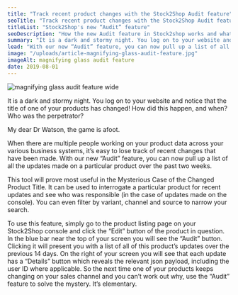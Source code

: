 ```yaml
---
title: "Track recent product changes with the Stock2Shop Audit feature"
seoTitle: "Track recent product changes with the Stock2Shop Audit feature"
titleList: "Stock2Shop's new “Audit” feature"
seoDescription: "How the new Audit feature in Stock2shop works and what it's useful for."
summary: "It is a dark and stormy night. You log on to your website and notice that the title of one of your products has changed! How did this happen, and when? Who was the perpetrator?"
lead: "With our new “Audit” feature, you can now pull up a list of all the updates made on a particular product over the past two weeks."
image: "/uploads/article-magnifying-glass-audit-feature.jpg"
imageAlt: magnifying glass audit feature 
date: 2019-08-01
---
```


![magnifying glass audit feature wide](/uploads/article-magnifying-glass-audit-feature-wide.jpg)

It is a dark and stormy night. You log on to your website and notice that the title of one of your products has changed! How did this happen, and when? Who was the perpetrator?

My dear Dr Watson, the game is afoot.

When there are multiple people working on your product data across your various business systems, it’s easy to lose track of recent changes that have been made. With our new “Audit” feature, you can now pull up a list of all the updates made on a particular product over the past two weeks.

This tool will prove most useful in the Mysterious Case of the Changed Product Title. It can be used to interrogate a particular product for recent updates and see who was responsible (in the case of updates made on the console). You can even filter by variant, channel and source to narrow your search.

To use this feature, simply go to the product listing page on your Stock2Shop console and click the “Edit” button of the product in question. In the blue bar near the top of your screen you will see the “Audit” button. Clicking it will present you with a list of all of this product’s updates over the previous 14 days.
On the right of your screen you will see that each update has a “Details” button which reveals the relevant json payload, including the user ID where applicable.
So the next time one of your products keeps changing on your sales channel and you can’t work out why, use the “Audit” feature to solve the mystery. It’s elementary.
